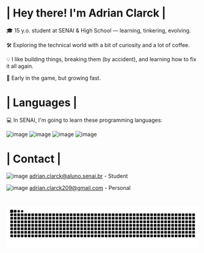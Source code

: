 # | Hey there! I'm Adrian Clarck |
🎓 15 y.o. student at SENAI & High School — learning, tinkering, evolving.

🛠️ Exploring the technical world with a bit of curiosity and a lot of coffee.

💡 I like building things, breaking them (by accident), and learning how to fix it all again.

🌱 Early in the game, but growing fast.

# | Languages |
💻 In SENAI, I'm going to learn these programming languages:

![image](https://github.com/user-attachments/assets/532799cd-7ce9-425d-83e3-7f917707a3ec)  ![image](https://github.com/user-attachments/assets/edf1e19f-9d8a-4090-9c03-c2c9a61ca6c4)  ![image](https://github.com/user-attachments/assets/9a2a954e-c27f-44f3-901b-1d833f038fcb)  ![image](https://github.com/user-attachments/assets/8e7b240a-4fc2-4840-af8b-40f87bd566de)



# | Contact |
![image](https://github.com/user-attachments/assets/f28641a4-7654-452a-8df8-5aa5e203196f) adrian.clarck@aluno.senai.br - Student

![image](https://github.com/user-attachments/assets/9bf00123-83c6-449c-8951-7eae59f710db) adrian.clarck209@gmail.com - Personal



# 
<picture>
  <source media="(prefers-color-scheme: dark)" srcset="https://raw.githubusercontent.com/adrian-clarck/adrian-clarck/output/github-contribution-grid-snake-dark.svg">
  <source media="(prefers-color-scheme: light)" srcset="https://raw.githubusercontent.com/adrian-clarck/adrian-clarck/output/github-contribution-grid-snake.svg">
  <img alt="github contribution grid snake animation" src="https://raw.githubusercontent.com/adrian-clarck/adrian-clarck/output/github-contribution-grid-snake.svg">
</picture>

